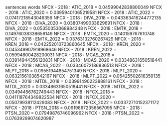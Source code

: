 sentences
words
NFCX - 2018 : ATIC_2018 = 0.04599042838800049
NFCX - 2018 : ATIC_2020 = 0.03959401065219581
NFCX - 2018 : ATIC_2022 = 0.07417218543046356
NFCX - 2018 : DIVA_2018 = 0.043363416244772135
NFCX - 2018 : DIVA_2020 = 0.03807499033629691
NFCX - 2018 : DIVA_2022 = 0.05350353068984248
NFCX - 2018 : EMTK_2018 = 0.14976038338658149
NFCX - 2018 : EMTK_2020 = 0.140159767610748
NFCX - 2018 : EMTK_2022 = 0.03763132760267429
NFCX - 2018 : KREN_2018 = 0.042252010723860645
NFCX - 2018 : KREN_2020 = 0.045349907918968646
NFCX - 2018 : KREN_2022 = 0.05994800428200031
NFCX - 2018 : MCAS_2018 = 0.03914944356120831
NFCX - 2018 : MCAS_2020 = 0.03348631650518441
NFCX - 2018 : MCAS_2022 = 0.03346072186836513
NFCX - 2018 : MLPT_2018 = 0.09551944854751349
NFCX - 2018 : MLPT_2020 = 0.06321561038542167
NFCX - 2018 : MLPT_2022 = 0.05425502616359135
NFCX - 2018 : MTDL_2018 = 0.03991490223888161
NFCX - 2018 : MTDL_2020 = 0.03348631650518441
NFCX - 2018 : MTDL_2022 = 0.03494456762749443
NFCX - 2018 : NFCX_2018 = 0.041118764349822534
NFCX - 2018 : NFCX_2020 = 0.05079938112429083
NFCX - 2018 : NFCX_2022 = 0.03372710152371172
NFCX - 2018 : PTSN_2018 = 0.09198672356567095
NFCX - 2018 : PTSN_2020 = 0.07949876746096962
NFCX - 2018 : PTSN_2022 = 0.07639299074620987
